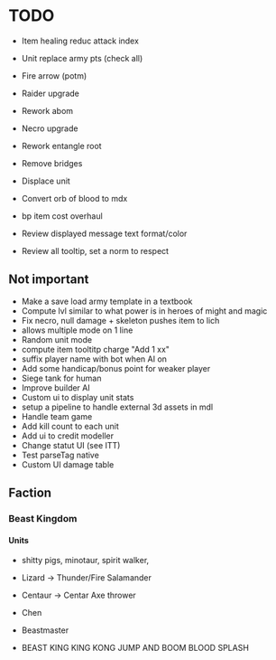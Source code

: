 # TODO
- Item healing reduc attack index

- Unit replace army pts (check all)

- Fire arrow (potm)
- Raider upgrade
- Rework abom
- Necro upgrade
- Rework entangle root

- Remove bridges
- Displace unit

- Convert orb of blood to mdx
- bp item cost overhaul
- Review displayed message text format/color
- Review all tooltip, set a norm to respect



## Not important
- Make a save load army template in a textbook
- Compute lvl similar to what power is in heroes of might and magic
- Fix necro, null damage + skeleton pushes item to lich
- allows multiple mode on 1 line
- Random unit mode
- compute item tooltitp charge "Add 1 xx"
- suffix player name with bot when AI on
- Add some handicap/bonus point for weaker player
- Siege tank for human
- Improve builder AI
- Custom ui to display unit stats
- setup a pipeline to handle external 3d assets in mdl
- Handle team game
- Add kill count to each unit
- Add ui to credit modeller
- Change statut UI (see ITT)
- Test parseTag native
- Custom UI damage table




## Faction
### Beast Kingdom
#### Units
- shitty pigs, minotaur, spirit walker,
- Lizard -> Thunder/Fire Salamander
- Centaur -> Centar Axe thrower

- Chen
- Beastmaster
- BEAST KING KING KONG JUMP AND BOOM BLOOD SPLASH
